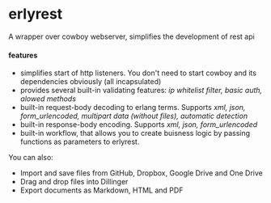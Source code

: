 # erlyrest
A wrapper over cowboy webserver, simplifies the development of rest api
#### features
  - simplifies start of http listeners. You don't need to start cowboy and its dependencies obviously (all incapsulated)
  - provides several built-in validating features: *ip whitelist filter, basic auth, alowed methods*
  - built-in request-body decoding to erlang terms. Supports *xml, json, form_urlencoded, multipart data (without files), automatic detection*
  - built-in response-body encoding. Supports *xml, json, form_urlencoded*
  - built-in workflow, that allows you to create buisness logic by passing functions as parameters to erlyrest.

You can also:
  - Import and save files from GitHub, Dropbox, Google Drive and One Drive
  - Drag and drop files into Dillinger
  - Export documents as Markdown, HTML and PDF

